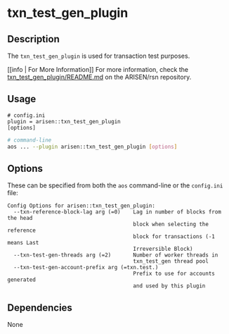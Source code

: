 # txn_test_gen_plugin

## Description

The `txn_test_gen_plugin` is used for transaction test purposes.

[[info | For More Information]]
For more information, check the [txn_test_gen_plugin/README.md](https://github.com/ARISENIO/rsn/blob/develop/plugins/txn_test_gen_plugin/README.md) on the ARISEN/rsn repository.

## Usage

```console
# config.ini
plugin = arisen::txn_test_gen_plugin
[options]
```
```sh
# command-line
aos ... --plugin arisen::txn_test_gen_plugin [options]
```

## Options

These can be specified from both the `aos` command-line or the `config.ini` file:

```console
Config Options for arisen::txn_test_gen_plugin:
  --txn-reference-block-lag arg (=0)    Lag in number of blocks from the head 
                                        block when selecting the reference 
                                        block for transactions (-1 means Last 
                                        Irreversible Block)
  --txn-test-gen-threads arg (=2)       Number of worker threads in 
                                        txn_test_gen thread pool
  --txn-test-gen-account-prefix arg (=txn.test.)
                                        Prefix to use for accounts generated 
                                        and used by this plugin
```

## Dependencies

None
